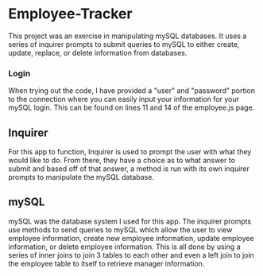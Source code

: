 # Employee-Tracker

This project was an exercise in manipulating mySQL databases. It uses a series of inquirer prompts to submit queries to mySQL to either create, update, replace, or delete information from databases. 

### Login

When trying out the code, I have provided a "user" and "password" portion to the connection where you can easily input your information for your mySQL login. This can be found on lines 11 and 14 of the employee.js page.

## Inquirer
For this app to function, Inquirer is used to prompt the user with what they would like to do. From there, they have a choice as to what answer to submit and based off of that answer, a method is run with its own inquirer prompts to manipulate the mySQL database. 

## mySQL 

mySQL was the database system I used for this app. The inquirer prompts use methods to send queries to mySQL which allow the user to view employee information, create new employee information, update employee information, or delete employee information. This is all done by using a series of inner joins to join 3 tables to each other and even a left join to join the employee table to itself to retrieve manager information. 